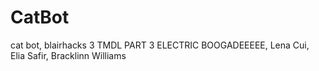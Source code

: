 # CatBot
cat bot, blairhacks 3 TMDL PART 3 ELECTRIC BOOGADEEEEE, Lena Cui, Elia Safir, Bracklinn Williams
